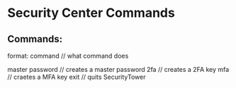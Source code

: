 # Security Center Commands 

## Commands:
format:
command // what command does

master password // creates a master password
2fa // creates a 2FA key
mfa // craetes a MFA key
exit // quits SecurityTower
